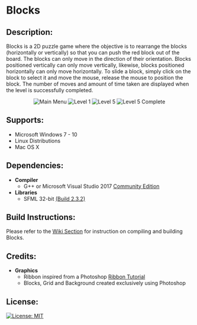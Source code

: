# Blocks

## Description:
Blocks is a 2D puzzle game where the objective is to rearrange the blocks (horizontally or vertically) so that you can push the red block out of the board. The blocks can only move in the direction of their orientation. Blocks positioned vertically can only move vertically, likewise, blocks positioned horizontally can only move horizontally. To slide a block, simply click on the block to select it and move the mouse, release the mouse to position the block. The number of moves and amount of time taken are displayed when the level is successfully completed.
<p align="center">
	<img src="https://user-images.githubusercontent.com/12175684/40275888-726a1f1c-5bca-11e8-856d-d0793b536ae0.png" alt="Main Menu"/>
	<img src="https://user-images.githubusercontent.com/12175684/40275889-74058b90-5bca-11e8-9100-8f62c97c08a0.png" alt="Level 1"/>
    <img src="https://user-images.githubusercontent.com/12175684/40275890-75054fa8-5bca-11e8-85cc-1f9166718b48.png" alt="Level 5"/>
	<img src="https://user-images.githubusercontent.com/12175684/40275891-75fa10ce-5bca-11e8-8987-7bfe8794f32c.png" alt="Level 5 Complete"/>
</p>

## Supports:
- Microsoft Windows 7 - 10
- Linux Distributions
- Mac OS X

## Dependencies:
- **Compiler**
	- G++ or Microsoft Visual Studio 2017 [Community Edition](https://www.visualstudio.com/en-us/downloads/download-visual-studio-vs.aspx)
- **Libraries**
	- SFML 32-bit [(Build 2.3.2)](https://www.sfml-dev.org/download/sfml/2.3.2/)

## Build Instructions:
Please refer to the [Wiki Section](https://github.com/SalinderSidhu/Blocks/wiki) for instruction on compiling and building Blocks.

## Credits:
- **Graphics**
	- Ribbon inspired from a Photoshop [Ribbon Tutorial](http://www.photoshopstar.com/web-design/cartoon-ribbon/)
	- Blocks, Grid and Background created exclusively using Photoshop

## License:
[![License: MIT](https://img.shields.io/badge/License-MIT-yellow.svg)](/LICENSE.md)
